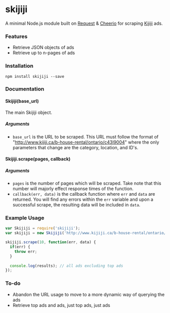# skijiji
A minimal Node.js module built on [Request](https://github.com/request/request) & [Cheerio](https://github.com/cheeriojs/cheerio) for scraping [Kijiji](http://www.kijiji.ca/) ads.

### Features
- Retrieve JSON objects of ads
- Retrieve up to n-pages of ads

### Installation
```
npm install skijiji --save
```

### Documentation
#### Skijiji(base_url)
The main Skijiji object.

##### Arguments
- ```base_url``` is the URL to be scraped. This URL must follow the format of "http://www.kijiji.ca/b-house-rental/ontario/c43l9004" where the only parameters that change are the category, location, and ID's.

#### Skijiji.scrape(pages, callback)

##### Arguments
- ```pages``` is the number of pages which will be scraped. Take note that this number will majorly effect response times of the function.
- ```callback(err, data)``` is the callback function where ```err``` and ```data``` are returned. You will find any errors within the ```err``` variable and upon a successful scrape, the resulting data will be included in ```data```.

### Example Usage
```javascript
var Skijiji = require('skijiji');
var skijiji = new Skijiji('http://www.kijiji.ca/b-house-rental/ontario/c43l9004');

skijiji.scrape(10, function(err, data) {
  if(err) {
    throw err;
  }
  
  console.log(results); // all ads excluding top ads
});
```

### To-do
- Abandon the URL usage to move to a more dynamic way of querying the ads
- Retrieve top ads and ads, just top ads, just ads
